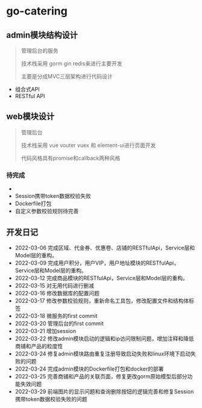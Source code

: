 # go-catering
## admin模块结构设计

> 管理后台的服务
>
> 技术栈采用 gorm gin redis来进行主要开发
>
> 主要是分成MVC三层架构进行代码设计

- 组合式API
- RESTful API

## web模块设计

> 管理后台
>
> 技术栈采用 vue vouter vuex 和 element-ui进行页面开发
>
> 代码风格具有promise和callback两种风格

### 待完成
- 
- Session携带token数据校验失败
- Dockerfile打包
- 自定义参数校验规则待完善


## 开发日记

- 2022-03-06 完成区域、代金券、优惠卷、店铺的RESTfulApi，Service层和Model层的重构。
- 2022-03-09 完成用户积分，用户VIP，用户地址模块的RESTfulApi，Service层和Model层的重构。
- 2022-03-12 完成商品模块的RESTfulApi，Service层和Model层的重构。
- 2022-03-15 对无用代码进行删减
- 2022-03-16 修改数据库的配置问题
- 2022-03-17 修改参数校验规则，重新命名工具包，修改配置文件和结构体标签
- 2022-03-18 微服务的first commit
- 2022-03-20 管理后台的first commit
- 2022-03-21 增加session
- 2022-03-22 修改admin模块启动的逻辑和ip访问限制问题，增加注释和降低商铺和产品的粒度性
- 2022-03-24 修复admin模块路由重复注册导致启动失败和linux环境下启动失败的问题
- 2022-03-24 完成admin模块的Dockerfile打包和docker的部署
- 2022-03-25 完善商铺和产品的关联页面，修复更改gorm原始模型后部分功能失效问题
- 2022-03-29 前端图片的显示问题和查询删除按钮的逻辑完善和修复Session携带token数据校验失败的问题
